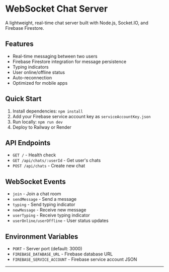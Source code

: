 # WebSocket Chat Server

A lightweight, real-time chat server built with Node.js, Socket.IO, and Firebase Firestore.

## Features

- Real-time messaging between two users
- Firebase Firestore integration for message persistence
- Typing indicators
- User online/offline status
- Auto-reconnection
- Optimized for mobile apps

## Quick Start

1. Install dependencies: `npm install`
2. Add your Firebase service account key as `serviceAccountKey.json`
3. Run locally: `npm run dev`
4. Deploy to Railway or Render

## API Endpoints

- `GET /` - Health check
- `GET /api/chats/:userId` - Get user's chats
- `POST /api/chats` - Create new chat

## WebSocket Events

- `join` - Join a chat room
- `sendMessage` - Send a message
- `typing` - Send typing indicator
- `newMessage` - Receive new message
- `userTyping` - Receive typing indicator
- `userOnline/userOffline` - User status updates

## Environment Variables

- `PORT` - Server port (default: 3000)
- `FIREBASE_DATABASE_URL` - Firebase database URL
- `FIREBASE_SERVICE_ACCOUNT` - Firebase service account JSON

---